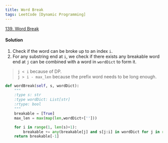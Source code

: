 ```yaml
---
title: Word Break
tags: LeetCode [Dynamic Programming]
---
```


[139. Word Break](https://leetcode.com/problems/word-break/)
#### Solution 
1. Check if the word can be broke up to an index `i`.  
1. For any substring end at `i`, we check if there exists any breakable word end at `j` can be combined with a word in 
`wordDict` to form it.
> `j < i` because of DP.  
> `j > i - max_len` because the prefix word needs to be long enough.  
```python
def wordBreak(self, s, wordDict):
    """
    :type s: str
    :type wordDict: List[str]
    :rtype: bool
    """
    breakable = [True]
    max_len = max(map(len,wordDict+['']))

    for i in range(1, len(s)+1):
        breakable += any(breakable[j] and s[j:i] in wordDict for j in range(max(0, i-max_len),i)),
    return breakable[-1]
```